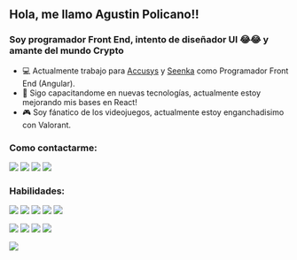 ## Hola, me llamo Agustin Policano!!
### Soy programador Front End, intento de diseñador UI 😂😂 y amante del mundo Crypto 
- :computer: Actualmente trabajo para [Accusys](https://www.accusys.com.ar/) y [Seenka](https://seenka.com/) como Programador Front End (Angular).
- :blue_book: Sigo capacitandome en nuevas tecnologías, actualmente estoy mejorando mis bases en React!
- :video_game: Soy fánatico de los videojuegos, actualmente estoy enganchadisimo con Valorant.

### Como contactarme: ### 


[<img src="https://img.shields.io/badge/Gmail-D14836?style=for-the-badge&logo=gmail&logoColor=white"/>](mailto:policanoagus@gmail.com)
[<img src="https://img.shields.io/badge/LinkedIn-0077B5?style=for-the-badge&logo=linkedin&logoColor=white"/>](https://www.linkedin.com/in/agustin-policano/)
[<img src="https://img.shields.io/badge/Facebook-1877F2?style=for-the-badge&logo=facebook&logoColor=white"/>](https://www.facebook.com/agustin.dpx)
[<img src="https://img.shields.io/badge/Instagram-E4405F?style=for-the-badge&logo=instagram&logoColor=white"/>](https://www.instagram.com/agustin_dmp/)
</a>

### Habilidades: ### 

<img src="https://img.shields.io/badge/HTML-239120?style=for-the-badge&logo=html5&logoColor=white"/> <img src="https://img.shields.io/badge/CSS-239120?&style=for-the-badge&logo=css3&logoColor=white"/> 
<img src="https://img.shields.io/badge/JavaScript-F7DF1E?style=for-the-badge&logo=javascript&logoColor=black"/> 
<img src="https://img.shields.io/badge/TypeScript-007ACC?style=for-the-badge&logo=typescript&logoColor=white"/> 
<img src="https://img.shields.io/badge/Sass-CC6699?style=for-the-badge&logo=sass&logoColor=white"/> 

<img src="https://img.shields.io/badge/React-20232A?style=for-the-badge&logo=react&logoColor=61DAFB"/> <img src="https://img.shields.io/badge/Angular-DD0031?style=for-the-badge&logo=angular&logoColor=white"/> <img src="https://img.shields.io/badge/Tailwind_CSS-38B2AC?style=for-the-badge&logo=tailwind-css&logoColor=white"/> <img src="https://img.shields.io/badge/Bootstrap-563D7C?style=for-the-badge&logo=bootstrap&logoColor=white"/> 




<img src="https://github-readme-stats.vercel.app/api/top-langs/?username=AgustinPolicano&theme=blue-green"/> 


